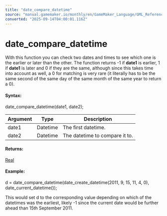 ```yaml
---
title: "date_compare_datetime"
source: "manual.gamemaker.io/monthly/en/GameMaker_Language/GML_Reference/Maths_And_Numbers/Date_And_Time/date_compare_datetime.htm"
converted: "2025-09-14T04:00:01.116Z"
---
```


# date\_compare\_datetime

With this function you can check two dates and times to see which one is the earlier or later than the other. The function returns -1 if **date1** is earlier, 1 if **date1** is later and 0 if they are the same, although since this takes time into account as well, a 0 for matching is very rare (it literally has to be the same second of the same day of the same month of the same year to return a 0).

#### Syntax:

date\_compare\_datetime(date1, date2);

| Argument | Type | Description |
| --- | --- | --- |
| date1 | Datetime | The first datetime. |
| date2 | Datetime | The datetime to compare it to. |

#### Returns:

[Real](../../../GML_Overview/Data_Types.md)

#### Example:

d = date\_compare\_datetime(date\_create\_datetime(2011, 9, 15, 11, 4, 0), date\_current\_datetime());

This would set d to the corresponding value depending on which of the datetimes was the earliest, likely -1 since the current date would be further ahead than 15th September 2011.